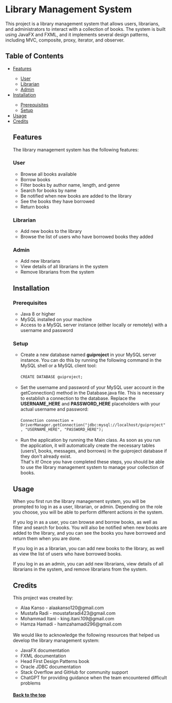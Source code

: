 <div id="top">
  <h1>Library Management System</h1>
</div>
This project is a library management system that allows users, librarians, and administrators to interact with a collection of books. The system is built using JavaFX and FXML, and it implements several design patterns, including MVC, composite, proxy, iterator, and observer.

<h2>Table of Contents</h2>
<ul>
<li><a href="#features">Features</a></li>
<ul>
  <li><a href="#user">User</a></li>
  <li><a href="#librarian">Librarian</a></li>
  <li><a href="#admin">Admin</a></li>
</ul>
<li><a href="#installation">Installation</a></li>
<ul>
  <li><a href="#prereq">Prerequisites</a></li>
  <li><a href="#setup">Setup</a></li>
</ul>
<li><a href="#usage">Usage</a></li>
<li><a href="#credits">Credits</a></li>

<div id="features">
  <h2>Features</h2>
  The library management system has the following features:

  <div id="user">
    <h3>User</h3>
    <ul>
    <li>Browse all books available</li>
    <li>Borrow books</li>
    <li>Filter books by author name, length, and genre</li>
    <li>Search for books by name</li>
    <li>Be notified when new books are added to the library</li>
    <li>See the books they have borrowed</li>
    <li>Return books</li>
    </ul>
  </div>
  <div id="librarian">
    <h3>Librarian</h3>
    <ul>
    <li>Add new books to the library</li>
    <li>Browse the list of users who have borrowed books they added</li>
    </ul>
  </div>
  <div id="admin">
    <h3>Admin</h3>
    <ul>
    <li>Add new librarians</li>
    <li>View details of all librarians in the system</li>
    <li>Remove librarians from the system</li>
    </ul>
  </div>
</div>
<div id="installation">
  <h2>Installation</h2>
  <div id="prereq">
    <h3>Prerequisites</h3>
    <ul>
    <li>Java 8 or higher</li>
    <li>MySQL installed on your machine</li>
    <li>Access to a MySQL server instance (either locally or remotely) with a username and password</li>
    </ul>
  </div>
  <div id="setup">
    <h3>Setup</h3>
    <ul>
    <li>Create a new database named <b>guiproject</b> in your MySQL server instance. You can do this by running the following command in the MySQL shell or a MySQL client tool:
    <br><br>
    <code>CREATE DATABASE guiproject;</code>
    <br><br>
    </li>
    <li>Set the username and password of your MySQL user account in the getConnection() method in the Database.java file. This is necessary to establish a connection to the database. Replace the <b>USERNAME_HERE</b> and <b>PASSWORD_HERE</b> placeholders with your actual username and password:
    <br><br>
    <code>Connection connection = DriverManager.getConnection("jdbc:mysql://localhost/guiproject", "USERNAME_HERE", "PASSWORD_HERE");</code>
    <br><br>
    </li>
    <li>Run the application by running the Main class. As soon as you run the application, it will automatically create the necessary tables (users1, books, messages, and borrows) in the guiproject database if they don't already exist.</li>
    That's it! Once you have completed these steps, you should be able to use the library management system to manage your collection of books.
  </div>
</div>
<div id="usage">
  <h2>Usage</h2>
  When you first run the library management system, you will be prompted to log in as a user, librarian, or admin. Depending on the role you choose, you will be able to perform different actions in the system.

  If you log in as a user, you can browse and borrow books, as well as filter and search for books. You will also be notified when new books are added to the library, and you can see the books you have borrowed and return them when you are done.

  If you log in as a librarian, you can add new books to the library, as well as view the list of users who have borrowed books.

  If you log in as an admin, you can add new librarians, view details of all librarians in the system, and remove librarians from the system.
</div>
<div id="credits">
  <h2>Credits</h2>
  This project was created by:
  <ul>
  <li>Alaa Kanso - alaakanso120@gmail.com</li>
  <li>Mustafa Radi - moustafaradi423@gmail.com</li>
  <li>Mohammad Itani - king.itani.109@gmail.com</li>
  <li>Hamza Hamadi - hamzahamadi296@gmail.com</li>
  </ul>
  <br>
  We would like to acknowledge the following resources that helped us develop the library management system:
  <ul>
  <li>JavaFX documentation</li>
  <li>FXML documentation</li>
  <li>Head First Design Patterns book</li>
  <li>Oracle JDBC documentation</li>
  <li>Stack Overflow and GitHub for community support</li>
  <li>ChatGPT for providing guidance when the team encountered difficult problems</li>
  </ul>
</div>

<h4><a href="#top">Back to the top</a></h4>
